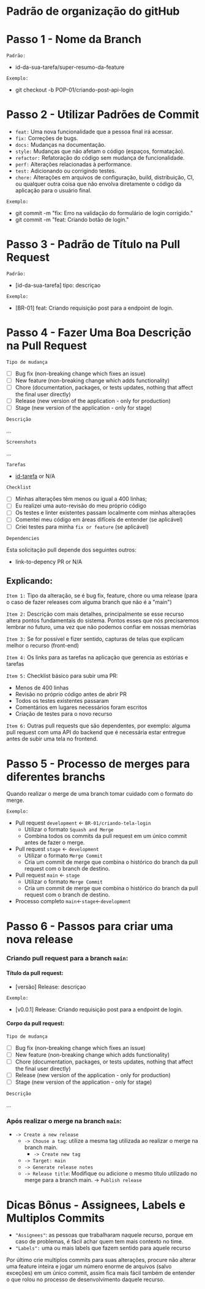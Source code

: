 # Padrão de organização do gitHub

# Passo 1 - Nome da Branch

`Padrão:`

- id-da-sua-tarefa/super-resumo-da-feature

`Exemplo:`

- git checkout -b POP-01/criando-post-api-login

# Passo 2 - Utilizar Padrões de Commit

- `feat:` Uma nova funcionalidade que a pessoa final irá acessar.
- `fix:` Correções de bugs.
- `docs:` Mudanças na documentação.
- `style:` Mudanças que não afetam o código (espaços, formatação).
- `refactor:` Refatoração do código sem mudança de funcionalidade.
- `perf:` Alterações relacionadas à performance.
- `test:` Adicionando ou corrigindo testes.
- `chore:` Alterações em arquivos de configuração, build, distribuição, CI, ou qualquer outra coisa que não envolva diretamente o código da aplicação para o usuário final.

`Exemplo:`

- git commit -m "fix: Erro na validação do formulário de login corrigido."
- git commit -m "feat: Criando botão de login."

# Passo 3 - Padrão de Título na Pull Request

`Padrão:`

- [id-da-sua-tarefa] tipo: descriçao

`Exemplo:`

- [BR-01] feat: Criando requisição post para a endpoint de login.

# Passo 4 - Fazer Uma Boa Descrição na Pull Request

`Tipo de mudança`

- [ ] Bug fix (non-breaking change which fixes an issue)
- [ ] New feature (non-breaking change which adds functionality)
- [ ] Chore (documentation, packages, or tests updates, nothing that affect the final user directly)
- [ ] Release (new version of the application - only for production)
- [ ] Stage (new version of the application - only for stage)

`Descrição`

...

`Screenshots`

...

`Tarefas`

- [id-tarefa](link-tarefa) or N/A

`Checklist`

- [ ] Minhas alterações têm menos ou igual a 400 linhas;
- [ ] Eu realizei uma auto-revisão do meu próprio código
- [ ] Os testes e linter existentes passam localmente com minhas alterações
- [ ] Comentei meu código em áreas difíceis de entender (se aplicável)
- [ ] Criei testes para minha `fix or feature` (se aplicável)

`Dependencies`

Esta solicitação pull depende dos seguintes outros:

- link-to-depency PR or N/A

## Explicando:

`Item 1:` Tipo da alteração, se é bug fix, feature, chore ou uma release (para o caso de fazer releases com alguma branch que não é a "main")

`Item 2:` Descrição com mais detalhes, principalmente se esse recurso altera pontos fundamentais do sistema. Pontos esses que nós precisaremos lembrar no futuro, uma vez que não podemos confiar em nossas memórias

`Item 3:` Se for possível e fizer sentido, capturas de telas que explicam melhor o recurso (front-end)

`Item 4:` Os links para as tarefas na aplicação que gerencia as estórias e tarefas

`Item 5:` Checklist básico para subir uma PR:

- Menos de 400 linhas
- Revisão no próprio código antes de abrir PR
- Todos os testes existentes passaram
- Comentários em lugares necessários foram escritos
- Criação de testes para o novo recurso

`Item 6:` Outras pull requests que são dependentes, por exemplo: alguma pull request com uma API do backend que é necessária estar entregue antes de subir uma tela no frontend.

# Passo 5 - Processo de merges para diferentes branchs

Quando realizar o merge de uma branch tomar cuidado com o formato do merge.

`Exemplo:`

- Pull request `development` <- `BR-01/criando-tela-login`
  - Utilizar o formato `Squash and Merge`
  - Combina todos os commits da pull request em um único commit antes de fazer o merge.
- Pull request `stage` <- `development`
  - Utilizar o formato `Merge Commit`
  - Cria um commit de merge que combina o histórico do branch da pull request com o branch de destino.
- Pull request `main` <- `stage`
  - Utilizar o formato `Merge Commit`
  - Cria um commit de merge que combina o histórico do branch da pull request com o branch de destino.
- Processo completo `main`<-`stage`<-`development`

# Passo 6 - Passos para criar uma nova release

### Criando pull request para a branch `main`:

#### Título da pull request:

- [versão] Release: descriçao

`Exemplo:`

- [v0.0.1] Release: Criando requisição post para a endpoint de login.

#### Corpo da pull request:

`Tipo de mudança`

- [ ] Bug fix (non-breaking change which fixes an issue)
- [ ] New feature (non-breaking change which adds functionality)
- [ ] Chore (documentation, packages, or tests updates, nothing that affect the final user directly)
- [ ] Release (new version of the application - only for production)
- [ ] Stage (new version of the application - only for stage)

`Descrição`

...

### Após realizar o merge na branch `main`:

- `-> Create a new release`
  - `-> Chouse a tag`: utilize a mesma tag utilizada ao realizar o merge na branch main.
    - `-> Create new tag`
  - `-> Target: main`
  - `-> Generate release notes`
  - `-> Release title`: Modifique ou adicione o mesmo título utilizado no merge para a branch main.
    -> `Publish release`

# Dicas Bônus - Assignees, Labels e Multiplos Commits

- `"Assignees"`: as pessoas que trabalharam naquele recurso, porque em caso de problemas, é fácil achar quem tem mais contexto no time.
- `"Labels":` uma ou mais labels que fazem sentido para aquele recurso

Por último crie multiplos commits para suas alterações, procure não alterar uma feature inteira e jogar um número enorme de arquivos (salvo exceções) em um único commit, assim fica mais fácil também de entender o que rolou no processo de desenvolvimento daquele recurso.
